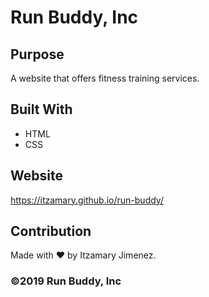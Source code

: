 # Run Buddy, Inc

## Purpose
A website that offers fitness training services.

## Built With 
* HTML
* CSS

## Website
https://itzamary.github.io/run-buddy/

## Contribution
Made with ❤️ by Itzamary Jimenez.

### ©️2019 Run Buddy, Inc
